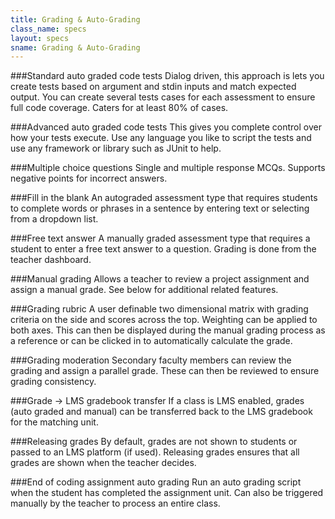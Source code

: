 ```yaml
---
title: Grading & Auto-Grading
class_name: specs
layout: specs
sname: Grading & Auto-Grading
---
```

###Standard auto graded code tests
Dialog driven, this approach is lets you create tests based on argument and stdin inputs and match expected output. You can create several tests cases for each assessment to ensure full code coverage. Caters for at least 80% of cases.

###Advanced auto graded code tests
This gives you complete control over how your tests execute. Use any language you like to script the tests and use any framework or library such as JUnit to help.

###Multiple choice questions
Single and multiple response MCQs. Supports negative points for incorrect answers.

###Fill in the blank
An autograded assessment type that requires students to complete words or phrases in a sentence by entering text or selecting from a dropdown list.

###Free text answer
A manually graded assessment type that requires a student to enter a free text answer to a question. Grading is done from the teacher dashboard.

###Manual grading
Allows a teacher to review a project assignment and assign a manual grade. See below for additional related features.

###Grading rubric
A user definable two dimensional matrix with grading criteria on the side and scores across the top. Weighting can be applied to both axes. This can then be displayed during the manual grading process as a reference or can be clicked in to automatically calculate the grade.

###Grading moderation
Secondary faculty members can review the grading and assign a parallel grade. These can then be reviewed to ensure grading consistency.

###Grade -> LMS gradebook transfer
If a class is LMS enabled, grades (auto graded and manual) can be transferred back to the LMS gradebook for the matching unit.

###Releasing grades
By default, grades are not shown to students or passed to an LMS platform (if used). Releasing grades ensures that all grades are shown when the teacher decides.

###End of coding assignment auto grading
Run an auto grading script when the student has completed the assignment unit. Can also be triggered manually by the teacher to process an entire class.
